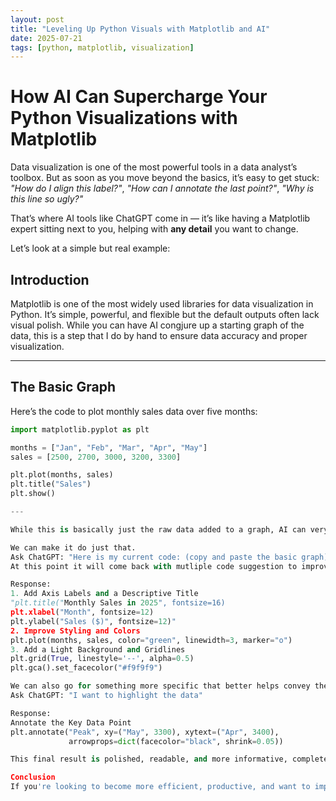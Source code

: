 ```yaml
---
layout: post
title: "Leveling Up Python Visuals with Matplotlib and AI"
date: 2025-07-21
tags: [python, matplotlib, visualization]
---
```


# How AI Can Supercharge Your Python Visualizations with Matplotlib

Data visualization is one of the most powerful tools in a data analyst’s toolbox. But as soon as you move beyond the basics, it’s easy to get stuck:  
*"How do I align this label?"*, *"How can I annotate the last point?"*, *"Why is this line so ugly?"*

That’s where AI tools like ChatGPT come in — it’s like having a Matplotlib expert sitting next to you, helping with **any detail** you want to change.

Let’s look at a simple but real example:

## Introduction

Matplotlib is one of the most widely used libraries for data visualization in Python. It’s simple, powerful, and flexible but the default outputs often lack visual polish. While you can have AI congjure up a starting graph of the data, this is a step that I do by hand to ensure data accuracy and proper visualization.  

---

## The Basic Graph

Here’s the code to plot monthly sales data over five months:

```python
import matplotlib.pyplot as plt

months = ["Jan", "Feb", "Mar", "Apr", "May"]
sales = [2500, 2700, 3000, 3200, 3300]

plt.plot(months, sales)
plt.title("Sales")
plt.show()

---

While this is basically just the raw data added to a graph, AI can very easily and accuratly make it visually stronger.

We can make it do just that.
Ask ChatGPT: "Here is my current code: (copy and paste the basic graph), make the graph easier to understand and make it visually appealing"
At this point it will come back with mutliple code suggestion to improve the graph.

Response:
1. Add Axis Labels and a Descriptive Title
"plt.title("Monthly Sales in 2025", fontsize=16)
plt.xlabel("Month", fontsize=12)
plt.ylabel("Sales ($)", fontsize=12)"
2. Improve Styling and Colors
plt.plot(months, sales, color="green", linewidth=3, marker="o")
3. Add a Light Background and Gridlines
plt.grid(True, linestyle='--', alpha=0.5)
plt.gca().set_facecolor("#f9f9f9")

We can also go for something more specific that better helps convey the message we want to be telling with the data:
Ask ChatGPT: "I want to highlight the data"

Response:
Annotate the Key Data Point
plt.annotate("Peak", xy=("May", 3300), xytext=("Apr", 3400),
             arrowprops=dict(facecolor="black", shrink=0.05))

This final result is polished, readable, and more informative, completely accomplished just by using AI. While this a fairly basic example, this extends to all sorts of visualization. If there's a thought of "how should I make this graph better?" or "X feature would look really good in this graph", asking AI will save time while remaining accuracy. This way we can spend more time on telling the story than tweaking it.

Conclusion
If you're looking to become more efficient, productive, and want to improve your data storytelling, AI can help bridge the gap between raw numbers and great design. Try prompting it with your chart and asking how to make it better.
